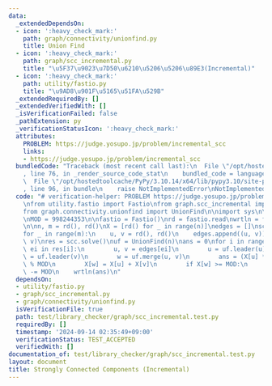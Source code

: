 ```yaml
---
data:
  _extendedDependsOn:
  - icon: ':heavy_check_mark:'
    path: graph/connectivity/unionfind.py
    title: Union Find
  - icon: ':heavy_check_mark:'
    path: graph/scc_incremental.py
    title: "\u5F37\u9023\u7D50\u6210\u5206\u5206\u89E3(Incremental)"
  - icon: ':heavy_check_mark:'
    path: utility/fastio.py
    title: "\u9AD8\u901F\u5165\u51FA\u529B"
  _extendedRequiredBy: []
  _extendedVerifiedWith: []
  _isVerificationFailed: false
  _pathExtension: py
  _verificationStatusIcon: ':heavy_check_mark:'
  attributes:
    PROBLEM: https://judge.yosupo.jp/problem/incremental_scc
    links:
    - https://judge.yosupo.jp/problem/incremental_scc
  bundledCode: "Traceback (most recent call last):\n  File \"/opt/hostedtoolcache/PyPy/3.10.14/x64/lib/pypy3.10/site-packages/onlinejudge_verify/documentation/build.py\"\
    , line 76, in _render_source_code_stat\n    bundled_code = language.bundle(\n\
    \  File \"/opt/hostedtoolcache/PyPy/3.10.14/x64/lib/pypy3.10/site-packages/onlinejudge_verify/languages/python.py\"\
    , line 96, in bundle\n    raise NotImplementedError\nNotImplementedError\n"
  code: "# verification-helper: PROBLEM https://judge.yosupo.jp/problem/incremental_scc\n\
    \nfrom utility.fastio import Fastio\nfrom graph.scc_incremental import IncrementalScc\n\
    from graph.connectivity.unionfind import UnionFind\n\nimport sys\n\nsys.setrecursionlimit(1_000_000)\n\
    \nMOD = 998244353\n\nfastio = Fastio()\nrd = fastio.read\nwrtln = fastio.writeln\n\
    \n\nn, m = rd(), rd()\nX = [rd() for _ in range(n)]\nedges = []\nscc = IncrementalScc(n)\n\
    for _ in range(m):\n    u, v = rd(), rd()\n    edges.append((u, v))\n    scc.add_edge(u,\
    \ v)\nres = scc.solve()\nuf = UnionFind(n)\nans = 0\nfor i in range(m):\n    for\
    \ ei in res[i]:\n        u, v = edges[ei]\n        u = uf.leader(u)\n        v\
    \ = uf.leader(v)\n        w = uf.merge(u, v)\n        ans = (X[u] * X[v] + ans)\
    \ % MOD\n        X[w] = X[u] + X[v]\n        if X[w] >= MOD:\n            X[w]\
    \ -= MOD\n    wrtln(ans)\n"
  dependsOn:
  - utility/fastio.py
  - graph/scc_incremental.py
  - graph/connectivity/unionfind.py
  isVerificationFile: true
  path: test/library_checker/graph/scc_incremental.test.py
  requiredBy: []
  timestamp: '2024-09-14 02:35:49+09:00'
  verificationStatus: TEST_ACCEPTED
  verifiedWith: []
documentation_of: test/library_checker/graph/scc_incremental.test.py
layout: document
title: Strongly Connected Components (Incremental)
---
```


